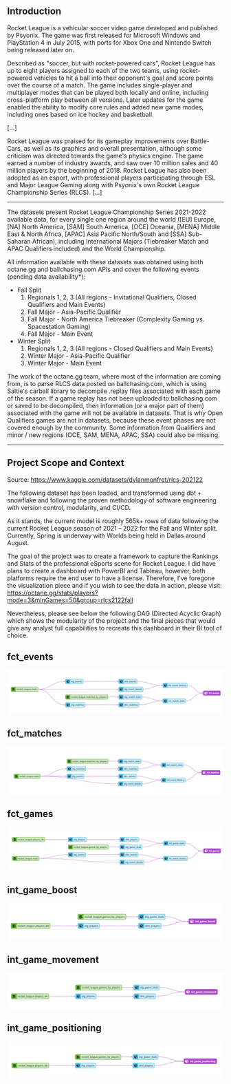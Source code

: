 Introduction
----------------------------------------------------------------------------------------------------------------------------------------------------------------------

Rocket League is a vehicular soccer video game developed and published by Psyonix. The game was first released for Microsoft Windows and PlayStation 4 in July 2015, with ports for Xbox One and Nintendo Switch being released later on.

Described as "soccer, but with rocket-powered cars", Rocket League has up to eight players assigned to each of the two teams, using rocket-powered vehicles to hit a ball into their opponent's goal and score points over the course of a match. The game includes single-player and multiplayer modes that can be played both locally and online, including cross-platform play between all versions. Later updates for the game enabled the ability to modify core rules and added new game modes, including ones based on ice hockey and basketball.

[…]

Rocket League was praised for its gameplay improvements over Battle-Cars, as well as its graphics and overall presentation, although some criticism was directed towards the game's physics engine. The game earned a number of industry awards, and saw over 10 million sales and 40 million players by the beginning of 2018. Rocket League has also been adopted as an esport, with professional players participating through ESL and Major League Gaming along with Psyonix's own Rocket League Championship Series (RLCS). […]

----------------------------------------------------------------------------------------------------------------------------------------------------------------------
The datasets present Rocket League Championship Series 2021-2022 available data, for every single one region around the world ([EU] Europe, [NA] North America, [SAM] South America, [OCE] Oceania, [MENA] Middle East & North Africa, [APAC] Asia Pacific North/South and [SSA] Sub-Saharan African), including International Majors (Tiebreaker Match and APAC Qualifiers included) and the World Championship.

All information available with these datasets was obtained using both octane.gg and ballchasing.com APIs and cover the following events (pending data availability*):

- Fall Split
  1. Regionals 1, 2, 3 (All regions - Invitational Qualifiers, Closed Qualifiers and Main Events)
  2. Fall Major - Asia-Pacific Qualifier
  3. Fall Major - North America Tiebreaker (Complexity Gaming vs. Spacestation Gaming)
  4. Fall Major - Main Event
- Winter Split
  1. Regionals 1, 2, 3 (All regions - Closed Qualifiers and Main Events)
  2. Winter Major - Asia-Pacific Qualifier
  3. Winter Major - Main Event

The work of the octane.gg team, where most of the information are coming from, is to parse RLCS data posted on ballchasing.com, which is using Saltie's carball library to decompile .replay files associated with each game of the season. If a game replay has not been uploaded to ballchasing.com or saved to be decompiled, then information (or a major part of them) associated with the game will not be available in datasets. That is why Open Qualifiers games are not in datasets, because these event phases are not covered enough by the community. Some information from Qualifiers and minor / new regions (OCE, SAM, MENA, APAC, SSA) could also be missing.

----------------------------------------------------------------------------------------------------------------------------------------------------------------------
Project Scope and Context
----------------------------------------------------------------------------------------------------------------------------------------------------------------------
Source: https://www.kaggle.com/datasets/dylanmonfret/rlcs-202122

The following dataset has been loaded, and transformed using dbt + snowflake and following the proven methodology of software engineering with version control, modularity, and CI/CD.

As it stands, the current model is roughly 565k+ rows of data following the current Rocket League season of 2021 – 2022 for the Fall and Winter split. Currently, Spring is underway with Worlds being held in Dallas around August.

The goal of the project was to create a framework to capture the Rankings and Stats of the professional eSports scene for Rocket League. I did have plans to create a dashboard with PowerBI and Tableau, however, both platforms require the end user to have a license. Therefore, I’ve foregone the visualization piece and if you wish to see the data in action, please visit: https://octane.gg/stats/players?mode=3&minGames=50&group=rlcs2122fall

Nevertheless, please see below the following DAG (Directed Acyclic Graph) which shows the modularity of the project and the final pieces that would give any analyst full capabilities to recreate this dashboard in their BI tool of choice.

fct_events
----------
<img src="RL_fct_events.PNG" alt="DAG" title="fct_events">

fct_matches
----------
<img src="RL_fct_matches.PNG" alt="DAG" title="fct_matches">

fct_games
----------
<img src="RL_fct_games.PNG" alt="DAG" title="fct_games">

int_game_boost
----------
<img src="int_game_boost.PNG" alt="DAG" title="int_game_boost">

int_game_movement
----------
<img src="int_game_movement.PNG" alt="DAG" title="int_game_movement">

int_game_positioning
----------
<img src="int_game_positioning.PNG" alt="DAG" title="int_game_positioning">

